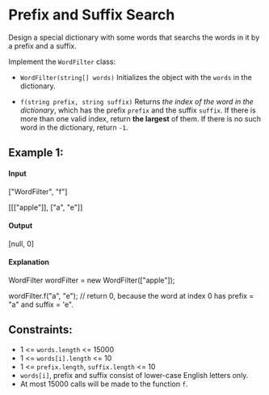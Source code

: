 # Prefix and Suffix Search

Design a special dictionary with some words that searchs the words in it by a prefix and a suffix.

Implement the `WordFilter` class:

- `WordFilter(string[] words)` Initializes the object with the `words` in the dictionary.

- `f(string prefix, string suffix)` Returns *the index of the word in the dictionary*, which has the prefix `prefix` and the suffix `suffix`. If there is more than one valid index, return **the largest** of them. If there is no such word in the dictionary, return `-1`.
 


## Example 1:

#### Input

["WordFilter", "f"]

[[["apple"]], ["a", "e"]]

#### Output

[null, 0]

#### Explanation

WordFilter wordFilter = new WordFilter(["apple"]);

wordFilter.f("a", "e"); // return 0, because the word at index 0 has prefix = "a" and suffix = 'e".
 


## Constraints:
- 1 <= `words.length` <= 15000
- 1 <= `words[i].length` <= 10
- 1 <= `prefix.length`, `suffix.length` <= 10
- `words[i]`, prefix and suffix consist of lower-case English letters only.
- At most 15000 calls will be made to the function `f`.

